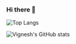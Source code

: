 ### Hi there 👋

<!--
**vigneshpai2003/vigneshpai2003** is a ✨ _special_ ✨ repository because its `README.md` (this file) appears on your GitHub profile.

Here are some ideas to get you started:

- 🔭 I’m currently working on ...
- 🌱 I’m currently learning ...
- 👯 I’m looking to collaborate on ...
- 🤔 I’m looking for help with ...
- 💬 Ask me about ...
- 📫 How to reach me: ...
- 😄 Pronouns: ...
- ⚡ Fun fact: ...
-->
![Top Langs](https://github-readme-stats.vercel.app/api/top-langs/?username=vigneshpai2003&layout=compact)

![Vignesh's GitHub stats](https://github-readme-stats.vercel.app/api?username=vigneshpai2003&count_private=true&show_icons=true)
